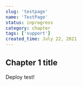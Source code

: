 ```yaml
---
slug: 'testpage'
name: 'TestPage'
status: inprogress
category: chapter
tags: ['support']
created_time: July 22, 2021
---
```


## Chapter 1 title

Deploy test!

<br />
